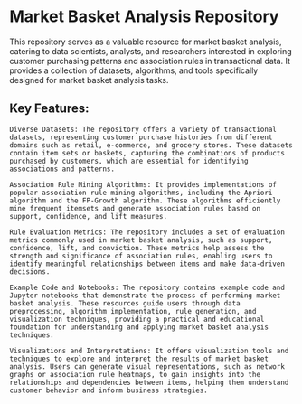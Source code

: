 # Market Basket Analysis Repository

This repository serves as a valuable resource for market basket analysis, catering to data scientists, analysts, and researchers interested in exploring customer purchasing patterns and association rules in transactional data. It provides a collection of datasets, algorithms, and tools specifically designed for market basket analysis tasks.

## Key Features:

    Diverse Datasets: The repository offers a variety of transactional datasets, representing customer purchase histories from different domains such as retail, e-commerce, and grocery stores. These datasets contain item sets or baskets, capturing the combinations of products purchased by customers, which are essential for identifying associations and patterns.

    Association Rule Mining Algorithms: It provides implementations of popular association rule mining algorithms, including the Apriori algorithm and the FP-Growth algorithm. These algorithms efficiently mine frequent itemsets and generate association rules based on support, confidence, and lift measures.

    Rule Evaluation Metrics: The repository includes a set of evaluation metrics commonly used in market basket analysis, such as support, confidence, lift, and conviction. These metrics help assess the strength and significance of association rules, enabling users to identify meaningful relationships between items and make data-driven decisions.

    Example Code and Notebooks: The repository contains example code and Jupyter notebooks that demonstrate the process of performing market basket analysis. These resources guide users through data preprocessing, algorithm implementation, rule generation, and visualization techniques, providing a practical and educational foundation for understanding and applying market basket analysis techniques.

    Visualizations and Interpretations: It offers visualization tools and techniques to explore and interpret the results of market basket analysis. Users can generate visual representations, such as network graphs or association rule heatmaps, to gain insights into the relationships and dependencies between items, helping them understand customer behavior and inform business strategies.

